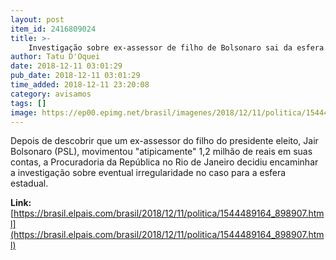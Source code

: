 ```yaml
---
layout: post
item_id: 2416809024
title: >-
    Investigação sobre ex-assessor de filho de Bolsonaro sai da esfera federal para estadual
author: Tatu D'Oquei
date: 2018-12-11 03:01:29
pub_date: 2018-12-11 03:01:29
time_added: 2018-12-11 23:20:08
category: avisamos
tags: []
image: https://ep00.epimg.net/brasil/imagenes/2018/12/11/politica/1544489164_898907_1544489320_rrss_normal.jpg
---
```


Depois de descobrir que um ex-assessor do filho do presidente eleito, Jair Bolsonaro (PSL), movimentou "atipicamente" 1,2 milhão de reais em suas contas, a Procuradoria da República no Rio de Janeiro decidiu encaminhar a investigação sobre eventual irregularidade no caso para a esfera estadual.

**Link:** [https://brasil.elpais.com/brasil/2018/12/11/politica/1544489164_898907.html](https://brasil.elpais.com/brasil/2018/12/11/politica/1544489164_898907.html)

